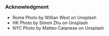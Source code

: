 ### Acknowledgment
- Rome Photo by Willian West on Unsplash
- HK Photo by Simon Zhu on Unsplash
- NYC Photo by Matteo Catanese on Unsplash
